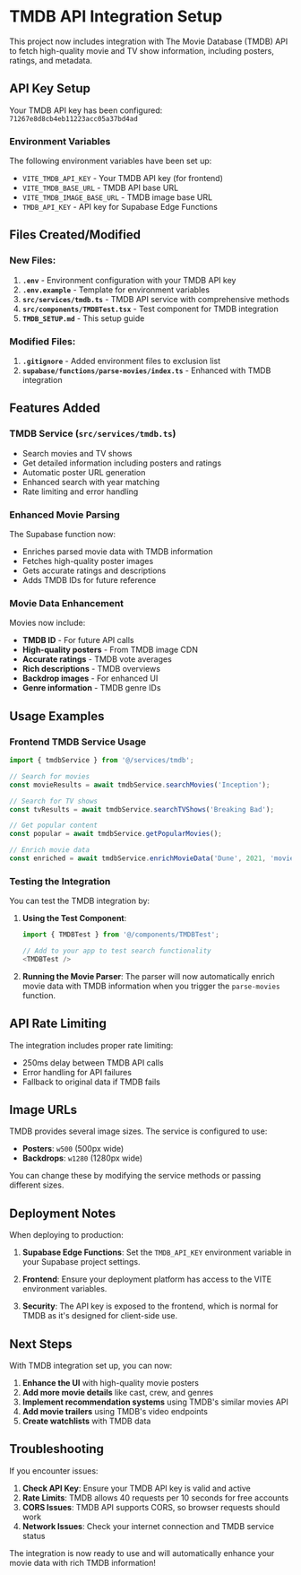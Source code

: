 # TMDB API Integration Setup

This project now includes integration with The Movie Database (TMDB) API to fetch high-quality movie and TV show information, including posters, ratings, and metadata.

## API Key Setup

Your TMDB API key has been configured: `71267e8d8cb4eb11223acc05a37bd4ad`

### Environment Variables

The following environment variables have been set up:

- `VITE_TMDB_API_KEY` - Your TMDB API key (for frontend)
- `VITE_TMDB_BASE_URL` - TMDB API base URL
- `VITE_TMDB_IMAGE_BASE_URL` - TMDB image base URL
- `TMDB_API_KEY` - API key for Supabase Edge Functions

## Files Created/Modified

### New Files:
1. **`.env`** - Environment configuration with your TMDB API key
2. **`.env.example`** - Template for environment variables
3. **`src/services/tmdb.ts`** - TMDB API service with comprehensive methods
4. **`src/components/TMDBTest.tsx`** - Test component for TMDB integration
5. **`TMDB_SETUP.md`** - This setup guide

### Modified Files:
1. **`.gitignore`** - Added environment files to exclusion list
2. **`supabase/functions/parse-movies/index.ts`** - Enhanced with TMDB integration

## Features Added

### TMDB Service (`src/services/tmdb.ts`)
- Search movies and TV shows
- Get detailed information including posters and ratings
- Automatic poster URL generation
- Enhanced search with year matching
- Rate limiting and error handling

### Enhanced Movie Parsing
The Supabase function now:
- Enriches parsed movie data with TMDB information
- Fetches high-quality poster images
- Gets accurate ratings and descriptions
- Adds TMDB IDs for future reference

### Movie Data Enhancement
Movies now include:
- **TMDB ID** - For future API calls
- **High-quality posters** - From TMDB image CDN
- **Accurate ratings** - TMDB vote averages
- **Rich descriptions** - TMDB overviews
- **Backdrop images** - For enhanced UI
- **Genre information** - TMDB genre IDs

## Usage Examples

### Frontend TMDB Service Usage
```typescript
import { tmdbService } from '@/services/tmdb';

// Search for movies
const movieResults = await tmdbService.searchMovies('Inception');

// Search for TV shows
const tvResults = await tmdbService.searchTVShows('Breaking Bad');

// Get popular content
const popular = await tmdbService.getPopularMovies();

// Enrich movie data
const enriched = await tmdbService.enrichMovieData('Dune', 2021, 'movie');
```

### Testing the Integration

You can test the TMDB integration by:

1. **Using the Test Component**:
   ```typescript
   import { TMDBTest } from '@/components/TMDBTest';
   
   // Add to your app to test search functionality
   <TMDBTest />
   ```

2. **Running the Movie Parser**:
   The parser will now automatically enrich movie data with TMDB information when you trigger the `parse-movies` function.

## API Rate Limiting

The integration includes proper rate limiting:
- 250ms delay between TMDB API calls
- Error handling for API failures
- Fallback to original data if TMDB fails

## Image URLs

TMDB provides several image sizes. The service is configured to use:
- **Posters**: `w500` (500px wide)
- **Backdrops**: `w1280` (1280px wide)

You can change these by modifying the service methods or passing different sizes.

## Deployment Notes

When deploying to production:

1. **Supabase Edge Functions**: Set the `TMDB_API_KEY` environment variable in your Supabase project settings.

2. **Frontend**: Ensure your deployment platform has access to the VITE environment variables.

3. **Security**: The API key is exposed to the frontend, which is normal for TMDB as it's designed for client-side use.

## Next Steps

With TMDB integration set up, you can now:

1. **Enhance the UI** with high-quality movie posters
2. **Add more movie details** like cast, crew, and genres
3. **Implement recommendation systems** using TMDB's similar movies API
4. **Add movie trailers** using TMDB's video endpoints
5. **Create watchlists** with TMDB data

## Troubleshooting

If you encounter issues:

1. **Check API Key**: Ensure your TMDB API key is valid and active
2. **Rate Limits**: TMDB allows 40 requests per 10 seconds for free accounts
3. **CORS Issues**: TMDB API supports CORS, so browser requests should work
4. **Network Issues**: Check your internet connection and TMDB service status

The integration is now ready to use and will automatically enhance your movie data with rich TMDB information!
